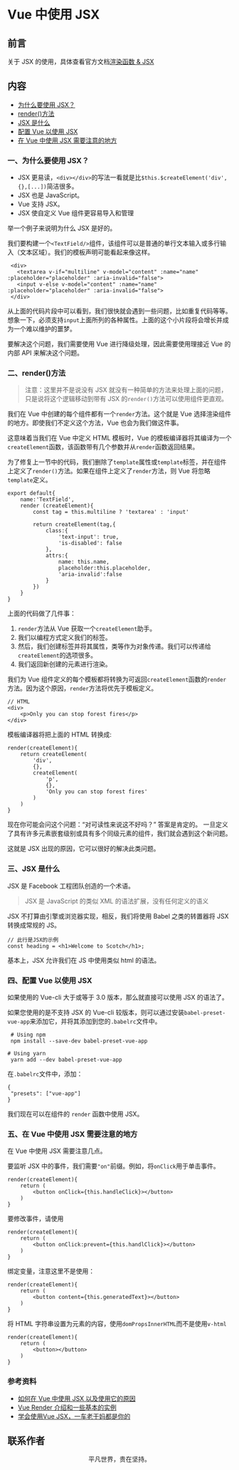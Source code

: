 # Vue 中使用 JSX

## 前言

关于 JSX 的使用，具体查看官方文档[渲染函数 & JSX](https://cn.vuejs.org/v2/guide/render-function.html)

## 内容

- [为什么要使用 JSX？](#一、为什么要使用-jsx？)
- [render()方法](#二、render-方法)
- [JSX 是什么](#三、jsx-是什么)
- [配置 Vue 以使用 JSX](#四、配置-vue-以使用-jsx)
- [在 Vue 中使用 JSX 需要注意的地方](#五、在-vue-中使用-jsx-需要注意的地方)

### 一、为什么要使用 JSX？

- JSX 更易读，`<div></div>`的写法一看就是比`$this.$createElement('div',{},[...])`简洁很多。
- JSX 也是 JavaScript。
- Vue 支持 JSX。
- JSX 使自定义 Vue 组件更容易导入和管理

举一个例子来说明为什么 JSX 是好的。

我们要构建一个`<TextField/>`组件，该组件可以是普通的单行文本输入或多行输入（文本区域）。我们的模板声明可能看起来像这样。

```
 <div>
   <textarea v-if="multiline" v-model="content" :name="name" :placeholder="placeholder" :aria-invalid="false">
   <input v-else v-model="content" :name="name" :placeholder="placeholder" :aria-invalid="false">
 </div>
```

从上面的代码片段中可以看到，我们很快就会遇到一些问题，比如重复代码等等。想象一下，必须支持`input`上面所列的各种属性。上面的这个小片段将会增长并成为一个难以维护的噩梦。

要解决这个问题，我们需要使用 Vue 进行降级处理，因此需要使用理接近 Vue 的内部 API 来解决这个问题。

### 二、render()方法

> 注意：这里并不是说没有 JSX 就没有一种简单的方法来处理上面的问题，只是说将这个逻辑移动到带有 JSX 的`render()`方法可以使用组件更直观。

我们在 Vue 中创建的每个组件都有一个`render`方法。这个就是 Vue 选择渲染组件的地方。即使我们不定义这个方法，Vue 也会为我们做这件事。

这意味着当我们在 Vue 中定义 HTML 模板时，Vue 的模板编译器将其编译为一个`createElement`函数，该函数带有几个参数并从`render`函数返回结果。

为了修复上一节中的代码，我们删除了`template`属性或`template`标签，并在组件上定义了`render()`方法。如果在组件上定义了`render`方法，则 Vue 将忽略`template`定义。

```
export default{
    name:'TextField',
    render (createElement){
        const tag = this.multiline ? 'textarea' : 'input'

        return createElement(tag,{
            class:{
                'text-input': true,
                'is-disabled': false
            },
            attrs:{
                name: this.name,
                placeholder:this.placeholder,
                'aria-invalid':false
            }
        })
    }
}
```

上面的代码做了几件事：

1. `render`方法从 Vue 获取一个`createElement`助手。
2. 我们以编程方式定义我们的标签。
3. 然后，我们创建标签并将其属性，类等作为对象传递。我们可以传递给`createElement`的选项很多。
4. 我们返回新创建的元素进行渲染。

我们为 Vue 组件定义的每个模板都将转换为可返回`createElement`函数的`render`方法。因为这个原因，`render`方法将优先于模板定义。

```
// HTML
<div>
    <p>Only you can stop forest fires</p>
</div>
```

模板编译器将把上面的 HTML 转换成:

```
render(createElement){
    return createElement(
        'div',
        {},
        createElement(
            'p',
            {},
            'Only you can stop forest fires'
        )
    )
}
```

现在你可能会问这个问题：“对可读性来说这不好吗？” 答案是肯定的。 一旦定义了具有许多元素嵌套级别或具有多个同级元素的组件，我们就会遇到这个新问题。

这就是 JSX 出现的原因，它可以很好的解决此类问题。

### 三、JSX 是什么

JSX 是 Facebook 工程团队创造的一个术语。

> JSX 是 JavaScript 的类似 XML 的语法扩展，没有任何定义的语义

JSX 不打算由引擎或浏览器实现，相反，我们将使用 Babel 之类的转置器将 JSX 转换成常规的 JS。

```
// 此行是JSX的示例
const heading = <h1>Welcome to Scotch</h1>;
```

基本上，JSX 允许我们在 JS 中使用类似 html 的语法。

### 四、配置 Vue 以使用 JSX

如果使用的 Vue-cli 大于或等于 3.0 版本，那么就直接可以使用 JSX 的语法了。

如果您使用的是不支持 JSX 的 Vue-cli 较版本，则可以通过安装`babel-preset-vue-app`来添加它，并将其添加到您的`.babelrc`文件中。

```
 # Using npm
 npm install --save-dev babel-preset-vue-app

# Using yarn
 yarn add --dev babel-preset-vue-app
```

在`.babelrc`文件中，添加：

```
{
 "presets": ["vue-app"]
}
```

我们现在可以在组件的 `render` 函数中使用 JSX。

### 五、在 Vue 中使用 JSX 需要注意的地方

在 Vue 中使用 JSX 需要注意几点。

要监听 JSX 中的事件，我们需要`"on"`前缀。例如，将`onClick`用于单击事件。

```
render(createElement){
    return (
        <button onClick={this.handleClick}></button>
    )
}
```

要修改事件，请使用

```
render(createElement){
    return (
        <button onClick:prevent={this.handlClick}></button>
    )
}
```

绑定变量，注意这里不是使用：

```
render(createElement){
    return (
        <button content={this.generatedText}></button>
    )
}
```

将 HTML 字符串设置为元素的内容，使用`domPropsInnerHTML`而不是使用`v-html`

```
render(createElement){
    return (
        <button></button>
    )
}
```

### 参考资料

- [如何在 Vue 中使用 JSX 以及使用它的原因](https://juejin.im/post/5e409f02e51d4526f16e3bce)
- [Vue Render 介绍和一些基本的实例](https://juejin.im/post/5b4eb11a5188251af91a6eaf)
- [学会使用Vue JSX，一车老干妈都是你的](https://juejin.im/post/5f01e9fff265da22ab2d532e)

## 联系作者

<div align="center">
    <p>
        平凡世界，贵在坚持。
    </p>
    <img :src="$withBase('/about/contact.png')" />
</div>
